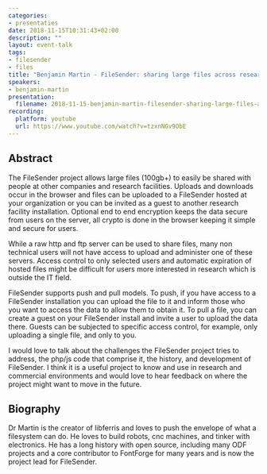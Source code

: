 ```yaml
---
categories:
- presentaties
date: 2018-11-15T10:31:43+02:00
description: ""
layout: event-talk
tags:
- filesender
- files
title: "Benjamin Martin - FileSender: sharing large files across research facilities"
speakers:
- benjamin-martin
presentation:
  filename: 2018-11-15-benjamin-martin-filesender-sharing-large-files-across-research-facilities.pdf
recording:
  platform: youtube
  url: https://www.youtube.com/watch?v=tzxnNGv9ObE
---
```


## Abstract

The FileSender project allows large files (100gb+) to easily be shared with people at other companies and research facilities. Uploads and downloads occur in the browser and files can be uploaded to a FileSender hosted at your organization or you can be invited as a guest to another research facility installation. Optional end to end encryption keeps the data secure from users on the server, all crypto is done in the browser keeping it simple and secure for users.

While a raw http and ftp server can be used to share files, many non technical users will not have access to upload and administer one of these servers. Access control to only selected users and automatic expiration of hosted files might be difficult for users more interested in research which is outside the IT field.

FileSender supports push and pull models. To push, if you have access to a FileSender installation you can upload the file to it and inform those who you want to access the data to allow them to obtain it. To pull a file, you can create a guest on your FileSender install and invite a user to upload the data there. Guests can be subjected to specific access control, for example, only uploading a single file, and only to you.


I would love to talk about the challenges the FileSender project tries to address, the php/js code that comprise it, the history, and development of FileSender. I think it is a useful project to know and use in research and commercial environments and would love to hear feedback on where the project might want to move in the future.

## Biography

Dr Martin is the creator of libferris and loves to push the envelope of what a filesystem can do. He loves to build robots, cnc machines, and tinker with electronics. He has a long history with open source, including many ODF projects and a core contributor to FontForge for many years and is now the project lead for FileSender.